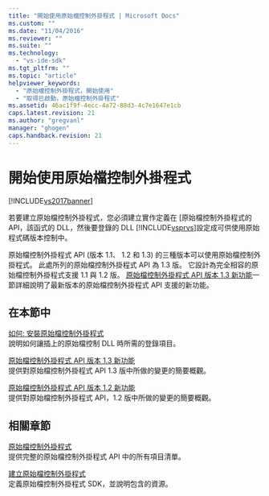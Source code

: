 ```yaml
---
title: "開始使用原始檔控制外掛程式 | Microsoft Docs"
ms.custom: ""
ms.date: "11/04/2016"
ms.reviewer: ""
ms.suite: ""
ms.technology: 
  - "vs-ide-sdk"
ms.tgt_pltfrm: ""
ms.topic: "article"
helpviewer_keywords: 
  - "原始檔控制外掛程式，開始使用"
  - "取得已啟動，原始檔控制外掛程式"
ms.assetid: 46ac1f9f-4ecc-4a72-88d3-4c7e1647e1cb
caps.latest.revision: 21
ms.author: "gregvanl"
manager: "ghogen"
caps.handback.revision: 21
---
```

# 開始使用原始檔控制外掛程式
[!INCLUDE[vs2017banner](../../code-quality/includes/vs2017banner.md)]

若要建立原始檔控制外掛程式，您必須建立實作定義在 \[原始檔控制外掛程式的 API，該函式的 DLL，然後要登錄的 DLL [!INCLUDE[vsprvs](../../code-quality/includes/vsprvs_md.md)]設定成可供使用原始程式碼版本控制中。  
  
 原始檔控制外掛程式 API \(版本 1.1、 1.2 和 1.3\) 的三種版本可以使用原始檔控制外掛程式。  此處所列的原始檔控制外掛程式 API 為 1.3 版。  它設計為完全相容的原始檔控制外掛程式支援 1.1 與 1.2 版。  [原始檔控制外掛程式 API 版本 1.3 新功能](../../extensibility/internals/what-s-new-in-the-source-control-plug-in-api-version-1-3.md)一節詳細說明了最新版本的原始檔控制外掛程式 API 支援的新功能。  
  
## 在本節中  
 [如何: 安裝原始檔控制外掛程式](../../extensibility/internals/how-to-install-a-source-control-plug-in.md)  
 說明如何讓插上的原始檔控制 DLL 時所需的登錄項目。  
  
 [原始檔控制外掛程式 API 版本 1.3 新功能](../../extensibility/internals/what-s-new-in-the-source-control-plug-in-api-version-1-3.md)  
 提供對原始檔控制外掛程式 API 1.3 版中所做的變更的簡要概觀。  
  
 [原始檔控制外掛程式 API 版本 1.2 新功能](../../extensibility/internals/what-s-new-in-the-source-control-plug-in-api-version-1-2.md)  
 提供對原始檔控制外掛程式 API，1.2 版中所做的變更的簡要概觀。  
  
## 相關章節  
 [原始檔控制外掛程式](../../extensibility/source-control-plug-ins.md)  
 提供完整的原始檔控制外掛程式 API 中的所有項目清單。  
  
 [建立原始檔控制外掛程式](../../extensibility/internals/creating-a-source-control-plug-in.md)  
 定義原始檔控制外掛程式 SDK，並說明包含的資源。